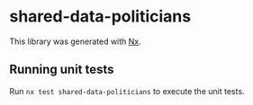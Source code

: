 # shared-data-politicians

This library was generated with [Nx](https://nx.dev).

## Running unit tests

Run `nx test shared-data-politicians` to execute the unit tests.
